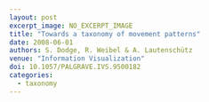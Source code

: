 ```yaml
---
layout: post
excerpt_image: NO_EXCERPT_IMAGE
title: "Towards a taxonomy of movement patterns"
date: 2008-06-01
authors: S. Dodge, R. Weibel & A. Lautenschütz
venue: "Information Visualization"
doi: 10.1057/PALGRAVE.IVS.9500182
categories:
  - taxonomy
---
```


